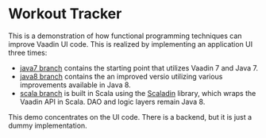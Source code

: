 # Workout Tracker

This is a demonstration of how functional programming techniques can improve Vaadin UI code. This is realized by implementing an application UI three times:

* [java7 branch](https://github.com/hezamu/WorkoutTracker/tree/java7) contains the starting point that utilizes Vaadin 7 and Java 7.
* [java8 branch](https://github.com/hezamu/WorkoutTracker/tree/java8) contains the an improved versio utilizing various improvements available in Java 8.
* [scala branch](https://github.com/hezamu/WorkoutTracker/tree/scala) is built in Scala using the [Scaladin](https://github.com/henrikerola/scaladin) library, which wraps the Vaadin API in Scala. DAO and logic layers remain Java 8.

This demo concentrates on the UI code. There is a backend, but it is just a dummy implementation.